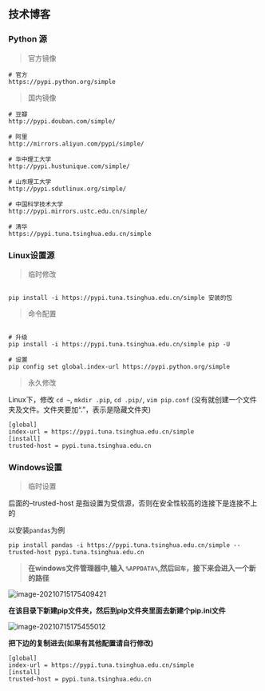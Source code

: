 ## 技术博客

### Python 源

> 官方镜像

```shell
# 官方
https://pypi.python.org/simple 
```

> 国内镜像

```shell
# 豆瓣
http://pypi.douban.com/simple/ 

# 阿里
http://mirrors.aliyun.com/pypi/simple/ 

# 华中理工大学
http://pypi.hustunique.com/simple/

# 山东理工大学
http://pypi.sdutlinux.org/simple/ 

# 中国科学技术大学
http://pypi.mirrors.ustc.edu.cn/simple/ 

# 清华
https://pypi.tuna.tsinghua.edu.cn/simple 
```

### Linux设置源

> 临时修改

```shell

pip install -i https://pypi.tuna.tsinghua.edu.cn/simple 安装的包
```

> 命令配置

```shell

# 升级
pip install -i https://pypi.tuna.tsinghua.edu.cn/simple pip -U

# 设置
pip config set global.index-url https://pypi.python.org/simple
```

> 永久修改

Linux下，修改 `cd ~`, `mkdir .pip`, `cd .pip/`, `vim pip.conf` (没有就创建一个文件夹及文件。文件夹要加“.”，表示是隐藏文件夹)

```shell
[global]
index-url = https://pypi.tuna.tsinghua.edu.cn/simple
[install]
trusted-host = pypi.tuna.tsinghua.edu.cn
```

### Windows设置

> 临时设置

后面的–trusted-host 是指设置为受信源，否则在安全性较高的连接下是连接不上的

以安装`pandas`为例

```shell
pip install pandas -i https://pypi.tuna.tsinghua.edu.cn/simple --trusted-host pypi.tuna.tsinghua.edu.cn
```

> **在windows文件管理器中,输入 `%APPDATA%`,然后`回车`，接下来会进入一个新的路径**

![image-20210715175409421](https://cdn.jsdelivr.net/gh/zhoujiahua/picture/2021/06/20210715175409.png)

**在该目录下新建pip文件夹，然后到pip文件夹里面去新建个pip.ini文件**

![image-20210715175455012](https://cdn.jsdelivr.net/gh/zhoujiahua/picture/2021/06/20210715175455.png)

**把下边的复制进去(如果有其他配置请自行修改)**

```shell
[global]
index-url = https://pypi.tuna.tsinghua.edu.cn/simple
[install]
trusted-host = pypi.tuna.tsinghua.edu.cn
```

